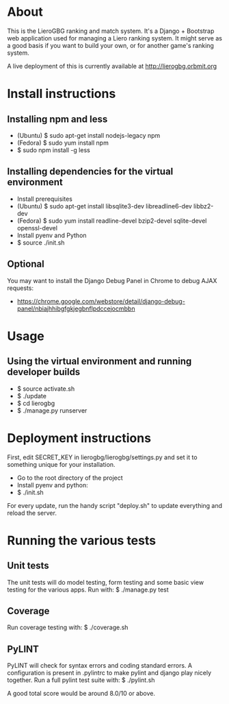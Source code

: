 About
============
This is the LieroGBG ranking and match system. It's a Django + Bootstrap web application used for managing a Liero ranking system. It might serve as a good basis if you want to build your own, or for another game's ranking system.

A live deployment of this is currently available at http://lierogbg.orbmit.org

Install instructions
====================

Installing npm and less
---------------
* (Ubuntu) $ sudo apt-get install nodejs-legacy npm
* (Fedora) $ sudo yum install npm
* $ sudo npm install -g less

Installing dependencies for the virtual environment
---------------------------------------------------

* Install prerequisites
* (Ubuntu) $ sudo apt-get install libsqlite3-dev libreadline6-dev libbz2-dev
* (Fedora) $ sudo yum install readline-devel bzip2-devel sqlite-devel openssl-devel
* Install pyenv and Python
* $ source ./init.sh

Optional
--------
You may want to install the Django Debug Panel in Chrome to debug AJAX
requests:
* https://chrome.google.com/webstore/detail/django-debug-panel/nbiajhhibgfgkjegbnflpdccejocmbbn

Usage
=====

Using the virtual environment and running developer builds
----------------------------------------------------------
* $ source activate.sh
* $ ./update
* $ cd lierogbg
* $ ./manage.py runserver

Deployment instructions
===================
First, edit SECRET_KEY in lierogbg/lierogbg/settings.py and set it to something unique
for your installation.

* Go to the root directory of the project
* Install pyenv and python:
* $ ./init.sh

For every update, run the handy script "deploy.sh" to update everything and
reload the server.

Running the various tests
=========================

Unit tests
----------
The unit tests will do model testing, form testing and some basic view
testing for the various apps. Run with:
$ ./manage.py test

Coverage
--------
Run coverage testing with:
$ ./coverage.sh

PyLINT
------
PyLINT will check for syntax errors and coding standard errors. A configuration
is present in .pylintrc to make pylint and django play nicely together.
Run a full pylint test suite with:
$ ./pylint.sh

A good total score would be around 8.0/10 or above.
